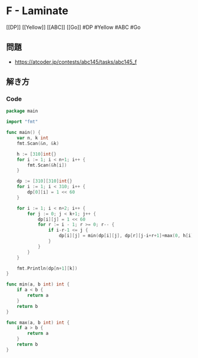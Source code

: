 # F - Laminate
[[DP]] [[Yellow]] [[ABC]] [[Go]]
#DP #Yellow #ABC #Go 

## 問題
- https://atcoder.jp/contests/abc145/tasks/abc145_f

## 解き方
### Code
```go
package main

import "fmt"

func main() {
	var n, k int
	fmt.Scan(&n, &k)

	h := [310]int{}
	for i := 1; i < n+1; i++ {
		fmt.Scan(&h[i])
	}

	dp := [310][310]int{}
	for i := 1; i < 310; i++ {
		dp[0][i] = 1 << 60
	}

	for i := 1; i < n+2; i++ {
		for j := 0; j < k+1; j++ {
			dp[i][j] = 1 << 60
			for r := i - 1; r >= 0; r-- {
				if i-r-1 <= j {
					dp[i][j] = min(dp[i][j], dp[r][j-i+r+1]+max(0, h[i]-h[r]))
				}
			}
		}
	}

	fmt.Println(dp[n+1][k])
}

func min(a, b int) int {
	if a < b {
		return a
	}
	return b
}

func max(a, b int) int {
	if a > b {
		return a
	}
	return b
}
```
